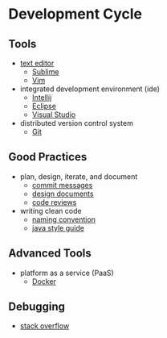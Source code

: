 # Development Cycle

## Tools

* [text editor](https://github.com/sindresorhus/awesome#editors)
  * [Sublime](https://www.sublimetext.com/3)
  * [Vim](https://www.vim.org/download.php)
* integrated development environment (ide)
  * [Intellij](https://www.jetbrains.com/idea/download)
  * [Eclipse](https://www.eclipse.org/downloads/)
  * [Visual Studio](https://visualstudio.microsoft.com/downloads/)
* distributed version control system
  * [Git](https://github.com/tiimgreen/github-cheat-sheet#github-cheat-sheet-)

## Good Practices

* plan, design, iterate, and document
  * [commit messages](https://chris.beams.io/posts/git-commit/)
  * [design documents](https://www.industrialempathy.com/posts/design-docs-at-google/)
  * [code reviews](https://github.com/google/eng-practices/blob/master/review/reviewer/comments.md)
* writing clean code
  * [naming convention](https://github.com/kettanaito/naming-cheatsheet#naming-cheatsheet)
  * [java style guide](https://google.github.io/styleguide/javaguide.html#s1-introduction) 

## Advanced Tools

* platform as a service (PaaS)
  * [Docker](https://github.com/veggiemonk/awesome-docker#readme)
  
## Debugging

* [stack overflow](www.stackoverflow.com)
